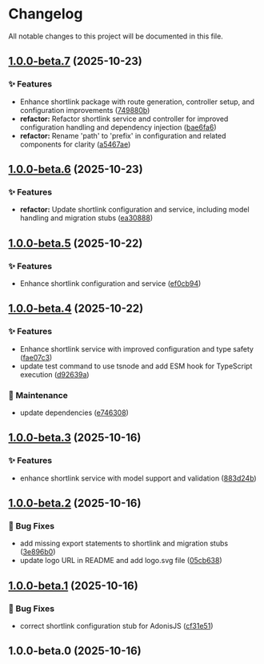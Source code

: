 # Changelog

All notable changes to this project will be documented in this file.



## [1.0.0-beta.7](https://github.com/mixxtor/adonisjs-shortlink/compare/v1.0.0-beta.6...v1.0.0-beta.7) (2025-10-23)

### ✨ Features

* Enhance shortlink package with route generation, controller setup, and configuration improvements ([749880b](https://github.com/mixxtor/adonisjs-shortlink/commit/749880bda3d3b53b9016e3000820aa5e9ba60548))
* **refactor:** Refactor shortlink service and controller for improved configuration handling and dependency injection ([bae6fa6](https://github.com/mixxtor/adonisjs-shortlink/commit/bae6fa640001a8a6dc8ec92412890eeddcb7ccc7))
* **refactor:** Rename 'path' to 'prefix' in configuration and related components for clarity ([a5467ae](https://github.com/mixxtor/adonisjs-shortlink/commit/a5467ae13f63a0f9855fb0cb12b2a7a80b57a36d))

## [1.0.0-beta.6](https://github.com/mixxtor/adonisjs-shortlink/compare/v1.0.0-beta.5...v1.0.0-beta.6) (2025-10-23)

### ✨ Features

* **refactor:** Update shortlink configuration and service, including model handling and migration stubs ([ea30888](https://github.com/mixxtor/adonisjs-shortlink/commit/ea308881c582aa4ddf713aa9e965902f06e224fb))

## [1.0.0-beta.5](https://github.com/mixxtor/adonisjs-shortlink/compare/v1.0.0-beta.4...v1.0.0-beta.5) (2025-10-22)

### ✨ Features

- Enhance shortlink configuration and service ([ef0cb94](https://github.com/mixxtor/adonisjs-shortlink/commit/ef0cb948e7af3b843aae103daa24716db41cf4ca))

## [1.0.0-beta.4](https://github.com/mixxtor/adonisjs-shortlink/compare/v1.0.0-beta.3...v1.0.0-beta.4) (2025-10-22)

### ✨ Features

- Enhance shortlink service with improved configuration and type safety ([fae07c3](https://github.com/mixxtor/adonisjs-shortlink/commit/fae07c3959ebe32e0c511d9fb3ecd7554307d483))
- update test command to use tsnode and add ESM hook for TypeScript execution ([d92639a](https://github.com/mixxtor/adonisjs-shortlink/commit/d92639a21a71c2be63d98bd86e4bac214345e6ac))

### 🔧 Maintenance

- update dependencies ([e746308](https://github.com/mixxtor/adonisjs-shortlink/commit/e746308469b9be83cbef395170eb477610ffda74))

## [1.0.0-beta.3](https://github.com/mixxtor/adonisjs-shortlink/compare/v1.0.0-beta.2...v1.0.0-beta.3) (2025-10-16)

### ✨ Features

- enhance shortlink service with model support and validation ([883d24b](https://github.com/mixxtor/adonisjs-shortlink/commit/883d24b1a0fdf2fc2ad33672c129f24bdb1649d1))

## [1.0.0-beta.2](https://github.com/mixxtor/adonisjs-shortlink/compare/v1.0.0-beta.1...v1.0.0-beta.2) (2025-10-16)

### 🐛 Bug Fixes

- add missing export statements to shortlink and migration stubs ([3e896b0](https://github.com/mixxtor/adonisjs-shortlink/commit/3e896b0f63f4ecdf7697ef2956ffb858b5a52b76))
- update logo URL in README and add logo.svg file ([05cb638](https://github.com/mixxtor/adonisjs-shortlink/commit/05cb638d1d48edc489a9524784c1b5437675456d))

## [1.0.0-beta.1](https://github.com/mixxtor/adonisjs-shortlink/compare/v1.0.0-beta.0...v1.0.0-beta.1) (2025-10-16)

### 🐛 Bug Fixes

- correct shortlink configuration stub for AdonisJS ([cf31e51](https://github.com/mixxtor/adonisjs-shortlink/commit/cf31e51d0cdfa8f70ea59d9250a0bba8dda11067))

## 1.0.0-beta.0 (2025-10-16)
